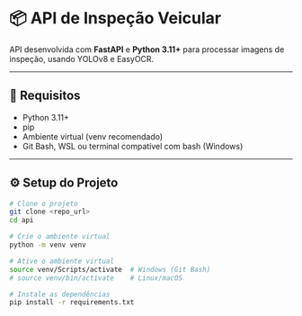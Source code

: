 # 📦 API de Inspeção Veicular

API desenvolvida com **FastAPI** e **Python 3.11+** para processar imagens de inspeção, usando YOLOv8 e EasyOCR.

---

## 🚀 Requisitos

- Python 3.11+
- pip
- Ambiente virtual (venv recomendado)
- Git Bash, WSL ou terminal compatível com bash (Windows)

---

## ⚙️ Setup do Projeto

```bash
# Clone o projeto
git clone <repo_url>
cd api

# Crie o ambiente virtual
python -m venv venv

# Ative o ambiente virtual
source venv/Scripts/activate  # Windows (Git Bash)
# source venv/bin/activate    # Linux/macOS

# Instale as dependências
pip install -r requirements.txt
